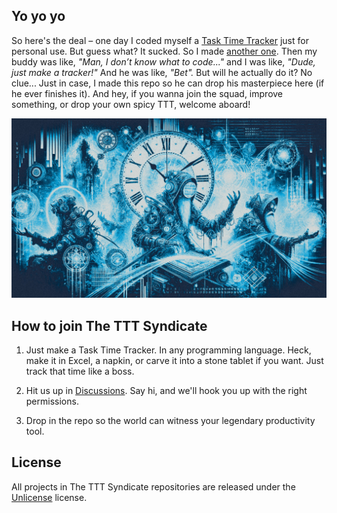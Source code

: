 ## Yo yo yo

So here's the deal – one day I coded myself a [Task Time Tracker](https://github.com/The-TTT-Syndicate/task-time-tracker-fsharp) just for personal use. But guess what? It sucked. So I made [another one](https://github.com/The-TTT-Syndicate/task-time-tracker-redot). Then my buddy was like, *"Man, I don’t know what to code..."* and I was like, *"Dude, just make a tracker!"* And he was like, *"Bet".* But will he actually do it? No clue... Just in case, I made this repo so he can drop his masterpiece here (if he ever finishes it). And hey, if you wanna join the squad, improve something, or drop your own spicy TTT, welcome aboard!

![TTT.jpg](TTT.jpg)

## How to join The TTT Syndicate

1. Just make a Task Time Tracker.
In any programming language. Heck, make it in Excel, a napkin, or carve it into a stone tablet if you want. Just track that time like a boss.

2. Hit us up in [Discussions](https://github.com/orgs/The-TTT-Syndicate/discussions/categories/general).
Say hi, and we'll hook you up with the right permissions.

3. Drop in the repo so the world can witness your legendary productivity tool.

## License

All projects in The TTT Syndicate repositories are released under the [Unlicense](https://github.com/The-TTT-Syndicate/.github/blob/master/LICENSE) license.
